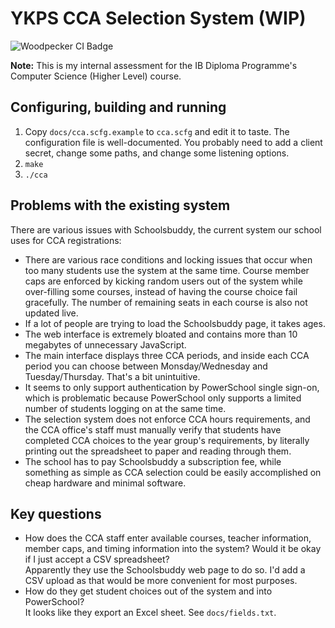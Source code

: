 # YKPS CCA Selection System (WIP)

![Woodpecker CI Badge](https://ci.codeberg.org/api/badges/13763/status.svg)

**Note:** This is my internal assessment for the IB Diploma Programme's
Computer Science (Higher Level) course.

## Configuring, building and running

1. Copy `docs/cca.scfg.example` to `cca.scfg` and edit it to taste. The
   configuration file is well-documented. You probably need to add a client
   secret, change some paths, and change some listening options.
2. `make`
3. `./cca`

## Problems with the existing system

There are various issues with Schoolsbuddy, the current system our school uses
for CCA registrations:

* There are various race conditions and locking issues that occur when too many
  students use the system at the same time. Course member caps are enforced by
  kicking random users out of the system while over-filling some courses,
  instead of having the course choice fail gracefully. The number of remaining
  seats in each course is also not updated live.
* If a lot of people are trying to load the Schoolsbuddy page, it takes ages.
* The web interface is extremely bloated and contains more than 10 megabytes of
  unnecessary JavaScript.
* The main interface displays three CCA periods, and inside each CCA period you
  can choose between Monsday/Wednesday and Tuesday/Thursday. That's a bit
  unintuitive.
* It seems to only support authentication by PowerSchool single sign-on, which
  is problematic because PowerSchool only supports a limited number of students
  logging on at the same time.
* The selection system does not enforce CCA hours requirements, and the CCA
  office's staff must manually verify that students have completed CCA choices
  to the year group's requirements, by literally printing out the spreadsheet
  to paper and reading through them.
* The school has to pay Schoolsbuddy a subscription fee, while something as
  simple as CCA selection could be easily accomplished on cheap hardware and
  minimal software.

## Key questions

* How does the CCA staff enter available courses, teacher information, member
  caps, and timing information into the system? Would it be okay if I just
  accept a CSV spreadsheet?   
  Apparently they use the Schoolsbuddy web page to do so. I'd add a CSV upload
  as that would be more convenient for most purposes.
* How do they get student choices out of the system and into PowerSchool?   
  It looks like they export an Excel sheet. See `docs/fields.txt`.
